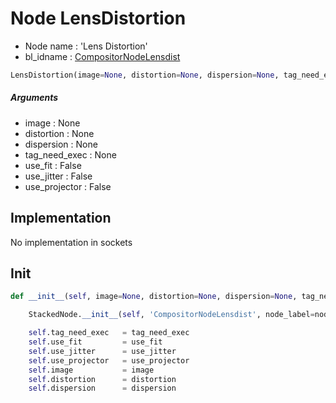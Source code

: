 # Node LensDistortion

- Node name : 'Lens Distortion'
- bl_idname : [CompositorNodeLensdist](https://docs.blender.org/api/current/bpy.types.CompositorNodeLensdist.html)


``` python
LensDistortion(image=None, distortion=None, dispersion=None, tag_need_exec=None, use_fit=False, use_jitter=False, use_projector=False, node_label=None, node_color=None)
```
##### Arguments

- image : None
- distortion : None
- dispersion : None
- tag_need_exec : None
- use_fit : False
- use_jitter : False
- use_projector : False

## Implementation

No implementation in sockets

## Init

``` python
def __init__(self, image=None, distortion=None, dispersion=None, tag_need_exec=None, use_fit=False, use_jitter=False, use_projector=False, node_label=None, node_color=None):

    StackedNode.__init__(self, 'CompositorNodeLensdist', node_label=node_label, node_color=node_color)

    self.tag_need_exec   = tag_need_exec
    self.use_fit         = use_fit
    self.use_jitter      = use_jitter
    self.use_projector   = use_projector
    self.image           = image
    self.distortion      = distortion
    self.dispersion      = dispersion
```
